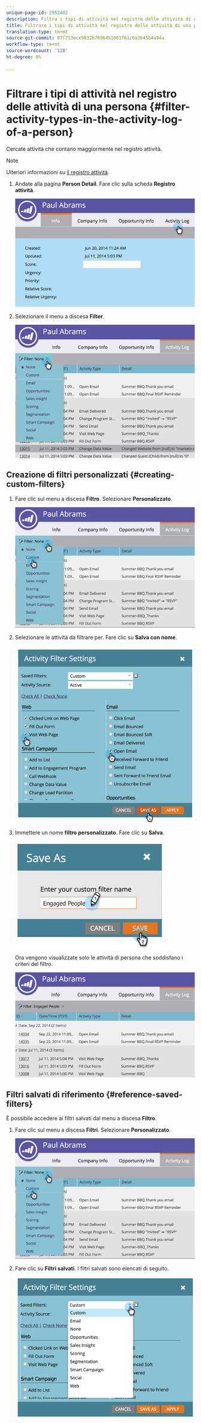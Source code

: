 ```yaml
---
unique-page-id: 2952402
description: Filtra i tipi di attività nel registro delle attività di una persona - Documenti Marketo - Documentazione del prodotto
title: Filtrare i tipi di attività nel registro delle attività di una persona
translation-type: tm+mt
source-git-commit: 07f713ece9832b7696451001f61c6a3b45b4a94a
workflow-type: tm+mt
source-wordcount: '128'
ht-degree: 0%

---
```



# Filtrare i tipi di attività nel registro delle attività di una persona {#filter-activity-types-in-the-activity-log-of-a-person}

Cercate attività che contano maggiormente nel registro attività.

>[!NOTE]
>
>Ulteriori informazioni su [il registro attività](/help/marketo/product-docs/core-marketo-concepts/smart-lists-and-static-lists/managing-people-in-smart-lists/locate-the-activity-log-for-a-person.md).

1. Andate alla pagina **Person Detail**. Fare clic sulla scheda **Registro attività**.

   ![](assets/one.png)

1. Selezionare il menu a discesa **Filter**.

   ![](assets/two-3.png)

## Creazione di filtri personalizzati {#creating-custom-filters}

1. Fare clic sul menu a discesa **Filtro**. Selezionare **Personalizzato**.

   ![](assets/three-3.png)

1. Selezionare le attività da filtrare per. Fare clic su **Salva con nome**.

   ![](assets/image2015-4-27-22-3a55-3a43.png)

1. Immettere un nome **filtro personalizzato**. Fare clic su **Salva**.

   ![](assets/five-1.png)

   Ora vengono visualizzate solo le attività di persona che soddisfano i criteri del filtro.

   ![](assets/six-1.png)

## Filtri salvati di riferimento {#reference-saved-filters}

È possibile accedere ai filtri salvati dal menu a discesa **Filtro**.

1. Fare clic sul menu a discesa **Filtri**. Selezionare **Personalizzato**.

   ![](assets/seven-1.png)

1. Fare clic su **Filtri salvati**. I filtri salvati sono elencati di seguito.

   ![](assets/eight.png)

